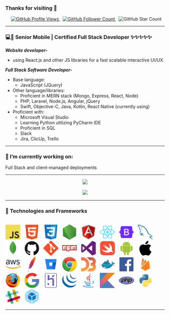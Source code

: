 ### Thanks for visiting 👋
<p align="center">
    <span>&nbsp;</span>
    <a href="https://github.com/curest0x1021/curest0x1021">
        <img src="https://pageview.vercel.app/?github_user=curest0x1021" alt="GitHub Profile Views" />
    </a>
    <span>&nbsp;</span>
    <a href="https://github.com/curest0x1021?tab=followers">
        <img src="https://img.shields.io/github/followers/curest0x1021?label=follow&style=social" alt="GitHub Follower Count" />
    </a>
    <span>&nbsp;</span>
    <img src="https://img.shields.io/github/stars/curest0x1021?style=social" alt="GitHub Star Count" />
</p>

---

### 💻📱 Senior Mobile | Certified Full Stack Developer ✨✨✨✨✨
<!--
***Logistics:***
- I have 12 years of experience in supply chain operations, with my primary account being responsible for is **Curest Health Inc**.
-->
***Website developer-***
- using React.js and other JS libraries for a fast scalable interactive UI/UX.

***Full Stack Software Developer-***
- Base language:
  - JavaScript (JQuery)
- Other language/libraries:
  - Proficient in MERN stack (Mongo, Express, React, Node)
  - PHP, Laravel, Node.js, Angular, jQuery
  - Swift, Objective-C, Java, Kotlin, React Native (currently using)
- Proficient with:
  - Microsoft Visual Studio
  - Learning Python utilizing PyCharm IDE
  - Proficient in SQL 
  - Slack
  - Jira, ClicUp, Trello

---

### 🔭 I’m currently working on:
Full Stack and client-managed deployments

---

<p align="center">
    <img src="https://github-readme-stats.vercel.app/api?username=curest0x1021&show_icons=true&theme=light&count_private=true&hide=contribs" />
</p>
<p align="center">
    <img src="https://github-readme-stats.vercel.app/api/top-langs/?username=curest0x1021&layout=compact" />
</p>
<!--
<p align="center">
    <img src="https://github-readme-stats.vercel.app/api/wakatime?username=curest0x1021" />
</p>
-->

---

### 🌱 Technologies and Frameworks

  <p>
    <br>
    <!-- JS -->
    <img src="https://raw.githubusercontent.com/devicons/devicon/master/icons/javascript/javascript-original.svg" width="48" alt="JS" />
    &nbsp;
    <!-- HTML5 -->
    <img src="https://raw.githubusercontent.com/devicons/devicon/master/icons/html5/html5-original.svg" width="48" alt="HTML5" />
    &nbsp;
    <!-- CSS3 -->
    <img src="https://raw.githubusercontent.com/devicons/devicon/master/icons/css3/css3-original.svg" width="48" alt="CSS3" />
    &nbsp;
    <!-- Node.js -->
    <img src="https://raw.githubusercontent.com/devicons/devicon/master/icons/nodejs/nodejs-original.svg" width="48" alt="Node.js" />
    &nbsp;
    <!-- Angular -->
    <img src="https://github.com/devicons/devicon/blob/master/icons/angularjs/angularjs-original.svg" width="48" alt="Angular" />
    &nbsp;
    <!-- React -->
    <img src="https://github.com/devicons/devicon/blob/master/icons/react/react-original.svg" width="48" alt="React" />
    &nbsp;
    <!-- Bootstrap -->
    <img src="https://github.com/devicons/devicon/blob/master/icons/bootstrap/bootstrap-plain.svg" width="48" alt="Bootstrap" />
    &nbsp;
    <!-- MySQL -->
    <img src="https://raw.githubusercontent.com/devicons/devicon/master/icons/mysql/mysql-original.svg" width="48" alt="MySQL" />
    &nbsp;
    <!-- MongoDB -->
    <img src="https://raw.githubusercontent.com/devicons/devicon/master/icons/mongodb/mongodb-original.svg" width="48" alt="MongoDB" />
    &nbsp;
    <!-- GitHub -->
    <img src="https://raw.githubusercontent.com/devicons/devicon/master/icons/github/github-original.svg" width="48" alt="GitHub" />
    &nbsp;
    <!-- Git -->
    <img src="https://raw.githubusercontent.com/devicons/devicon/master/icons/git/git-original.svg" width="48" alt="Git" />
    &nbsp;
    <!-- NPM -->
    <img src="https://raw.githubusercontent.com/devicons/devicon/master/icons/npm/npm-original-wordmark.svg" width="48" alt="NPM" />
    &nbsp;
    <!-- Visual Studio -->
    <img src="https://raw.githubusercontent.com/devicons/devicon/master/icons/visualstudio/visualstudio-plain.svg" width="48" alt="Visual Studio" />
    &nbsp;
    <!-- Swift -->
    <img src="https://github.com/devicons/devicon/blob/master/icons/swift/swift-original.svg" width="48" alt="Swift" />
    &nbsp;
    <!-- Android Studio -->
    <img src="https://raw.githubusercontent.com/devicons/devicon/master/icons/android/android-original.svg" width="48" alt="Android Studio" />
    &nbsp;
    <!-- Apple -->
    <img src="https://github.com/devicons/devicon/blob/master/icons/apple/apple-original.svg" width="48" alt="Apple" />
    &nbsp;
    <!-- Amazon Web Services -->
    <img src="https://github.com/devicons/devicon/blob/master/icons/amazonwebservices/amazonwebservices-original.svg" width="48" alt="Amazon Web Services" />
    &nbsp;
    <!-- Apache -->
    <img src="https://github.com/devicons/devicon/blob/master/icons/apache/apache-original.svg" width="48" alt="Apache" />
    &nbsp;
    <!-- Bitbucket -->
    <img src="https://github.com/devicons/devicon/blob/master/icons/bitbucket/bitbucket-original.svg" width="48" alt="Bitbucket" />
    &nbsp;
    <!-- Chrome -->
    <img src="https://github.com/devicons/devicon/blob/master/icons/chrome/chrome-original.svg" width="48" alt="Chrome" />
    &nbsp;
    <!-- D3.js -->
    <img src="https://github.com/devicons/devicon/blob/master/icons/d3js/d3js-original.svg" width="48" alt="D3.js" />
    &nbsp;
    <!-- Docker -->
    <img src="https://github.com/devicons/devicon/blob/master/icons/docker/docker-original.svg" width="48" alt="Docker" />
    &nbsp;
    <!-- Facebook -->
    <img src="https://github.com/devicons/devicon/blob/master/icons/facebook/facebook-original.svg" width="48" alt="Facebook" />
    &nbsp;
    <!-- Firebase -->
    <img src="https://github.com/devicons/devicon/blob/master/icons/firebase/firebase-plain.svg" width="48" alt="Firebase" />
    &nbsp;
    <!-- Firefox -->
    <img src="https://github.com/devicons/devicon/blob/master/icons/firefox/firefox-original.svg" width="48" alt="Firefox" />
    &nbsp;
    <!-- Google -->
    <img src="https://github.com/devicons/devicon/blob/master/icons/google/google-original.svg" width="48" alt="Google" />
    &nbsp;
    <!-- Heroku -->
    <img src="https://raw.githubusercontent.com/devicons/devicon/master/icons/heroku/heroku-original.svg" width="48" alt="Heroku" />
    &nbsp;
    <!-- jQuery -->
    <img src="https://raw.githubusercontent.com/devicons/devicon/master/icons/jquery/jquery-original.svg" width="48" alt="jQuery" />
    &nbsp;
    <!-- Java -->
    <img src="https://github.com/devicons/devicon/blob/master/icons/java/java-original.svg" width="48" alt="Java" />
    &nbsp;
    <!-- Kotlin -->
    <img src="https://github.com/devicons/devicon/blob/master/icons/kotlin/kotlin-original.svg" width="48" alt="Kotlin" />
    &nbsp;
    <!-- PHP -->
    <img src="https://github.com/devicons/devicon/blob/master/icons/php/php-original.svg" width="48" alt="PHP" />
    &nbsp;
    <!-- Python -->
    <img src="https://github.com/devicons/devicon/blob/master/icons/python/python-original.svg" width="48" alt="Python" />
    &nbsp;
    <!-- Slack -->
    <img src="https://github.com/devicons/devicon/blob/master/icons/slack/slack-original.svg" width="48" alt="Slack" />
    &nbsp;
    <!-- Webpack -->
    <img src="https://github.com/devicons/devicon/blob/master/icons/webpack/webpack-original.svg" width="48" alt="Webpack" />
    &nbsp;

   </p>
   
---

<!--
**curest0x1021/curest0x1021** is a ✨ _special_ ✨ repository because its `README.md` (this file) appears on your GitHub profile.

Here are some ideas to get you started:

- 🌱 I’m currently learning ...
- 👯 I’m looking to collaborate on ...
- 🤔 I’m looking for help with ...
- 💬 Ask me about ...
- 📫 How to reach me: ...
- 😄 Pronouns: ...
- ⚡ Fun fact: ...
-->
